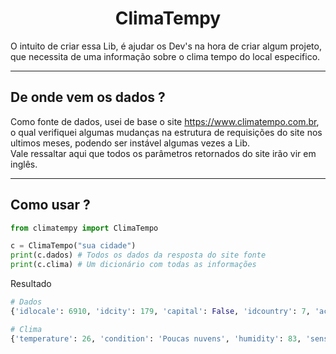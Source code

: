 <h1 align="center">ClimaTempy</h1>
O intuito de criar essa Lib, é ajudar os Dev's na hora de criar algum projeto, que necessita de uma informação sobre o clima tempo do local especifico.
<br>

---
## De onde vem os dados ?
Como fonte de dados, usei de base o site <https://www.climatempo.com.br>, o qual verifiquei algumas mudanças na estrutura de requisições do site nos ultimos meses, podendo ser instável algumas vezes a Lib.\
Vale ressaltar aqui que todos os parâmetros retornados do site irão vir em inglês.

---
## Como usar ?
```python
from climatempy import ClimaTempo

c = ClimaTempo("sua cidade")
print(c.dados) # Todos os dados da resposta do site fonte
print(c.clima) # Um dicionário com todas as informações
```
Resultado
```python
# Dados
{'idlocale': 6910, 'idcity': 179, 'capital': False, 'idcountry': 7, 'ac': 'BR', 'country': 'Brasil', 'uf': 'MG', 'city': 'Ponte Nova', 'region': 'SE', 'seaside': False, 'latitude': -20.416, 'longitude': -42.909, 'tourist': False, 'agricultural': False, 'base': 'cities', 'searchPoints': 200}

# Clima
{'temperature': 26, 'condition': 'Poucas nuvens', 'humidity': 83, 'sensation': 28, 'windVelocity': 18, 'pressure': 1023, 'date': '2022-09-04 18:50:24'}
```